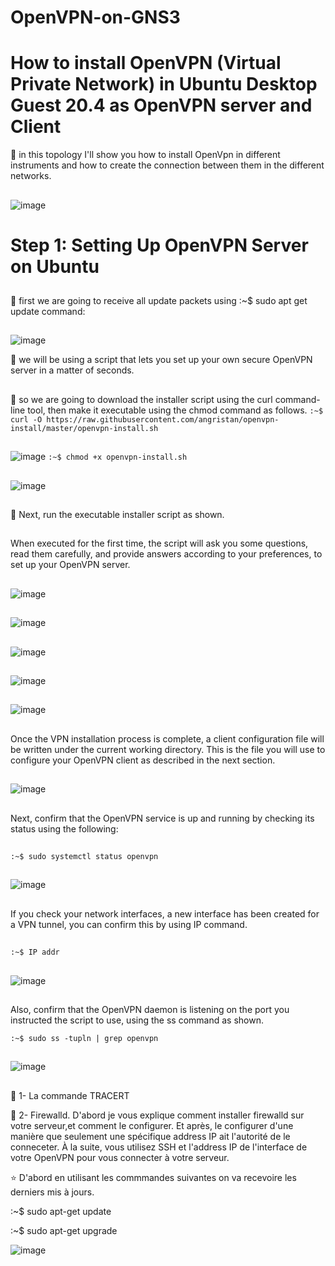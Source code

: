 # OpenVPN-on-GNS3
# How to install OpenVPN (Virtual Private Network) in Ubuntu Desktop Guest 20.4 as OpenVPN server and Client



:pushpin: in this topology I'll show you how to install OpenVpn in different instruments and how to create the connection between them in the different networks.

##
![image](images/1.1.PNG)


 # Step 1: Setting Up OpenVPN Server on Ubuntu
 ##
 :pushpin: first we are going to receive all update packets using :~$ sudo apt get update command:
 
 ##
 ![image](images/1.PNG)
 
 :pushpin: we will be using a script that lets you set up your own secure OpenVPN server in a matter of seconds. 
 ##
 :pushpin: so we are going to download the installer script using the curl command-line tool, then make it executable using the chmod command as follows.
 ``
 :~$ curl -O https://raw.githubusercontent.com/angristan/openvpn-install/master/openvpn-install.sh
``
##

##
![image](images/2.PNG)
``
 :~$ chmod +x openvpn-install.sh 
`` 
##
 ![image](images/3.PNG)
 
##

##
:pushpin: Next, run the executable installer script as shown.
##

When executed for the first time, the script will ask you some questions, read them carefully, and provide answers according to your preferences, to set up your OpenVPN server.

##
![image](images/4.PNG) 
 
## 

![image](images/5.PNG)
 
##

![image](images/6.PNG)
 
##

![image](images/7.PNG)

##

![image](images/8.PNG)

##
Once the VPN installation process is complete, a client configuration file will be written under the current working directory. This is the file you will use to configure your OpenVPN client as described in the next section.

##
![image](images/9.PNG)
 
##

Next, confirm that the OpenVPN service is up and running by checking its status using the following:
 
##
``
:~$ sudo systemctl status openvpn
``
##
![image](images/10.PNG)

##
 If you check your network interfaces, a new interface has been created for a VPN tunnel, you can confirm this by using IP command.
 
##
``
:~$ IP addr
``
##
![image](images/11.PNG)
##

Also, confirm that the OpenVPN daemon is listening on the port you instructed the script to use, using the ss command as shown.

``
:~$ sudo ss -tupln | grep openvpn
``
##

##
![image](images/12.2.PNG)

##
 
 
 
 
 
 
 
 
 
 
 
 
 
 
 
 ##
:pushpin: 1- La commande TRACERT
 
 :pushpin: 2- Firewalld. D'abord je vous explique comment installer firewalld sur votre serveur,et comment le configurer. Et après, le configurer d'une manière que seulement une           spécifique address IP ait l'autorité de le conneceter. À la suite, vous utilisez SSH et l'address IP de l'interface de votre OpenVPN pour vous connecter à votre serveur.
 


 :star: D'abord en utilisant les commmandes suivantes on va recevoire les derniers mis à jours.
 
 :~$ sudo apt-get update
 
 :~$ sudo apt-get upgrade
 
 ![image](images/22.PNG)
 

